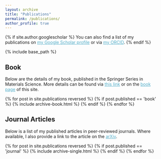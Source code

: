 ```yaml
---
layout: archive
title: "Publications"
permalink: /publications/
author_profile: true
---
```


{% if site.author.googlescholar %}
  You can also find a list of my publications on <a href="{{site.author.googlescholar}}" style="color:#52adc8;">my Google Scholar profile</a> or via <a href="{{site.author.orcid}}" style="color:#52adc8;">my ORCID</a>.
{% endif %}

{% include base_path %}

<h2> Book </h2>

Below are the details of my book, published in the Springer Series in Materials Science. More details can be found via <a href="https://link.springer.com/book/9783031620201" style="color:#52adc8;">this link</a> or on the <a href="/book" style="color:#52adc8;">book page</a> of this site.

{% for post in site.publications reversed %}
  {% if post.published == 'book' %}
    {% include archive-book.html %}
  {% endif %}
{% endfor %}

<!---
<h2> Preprints </h2>

{% for post in site.publications reversed %}
  {% if post.published == 'preprint' %}
    {% include archive-preprint.html %}
  {% endif %}
{% endfor %}
--->

<h2> Journal Articles </h2>
Below is a list of my published articles in peer-reviewed journals. Where available, I also provide a link to the article on the <a href="https://arxiv.org" style="color:#52adc8;">arXiv</a>.

{% for post in site.publications reversed %}
  {% if post.published == 'journal' %}
    {% include archive-single.html %}
  {% endif %}
{% endfor %}
